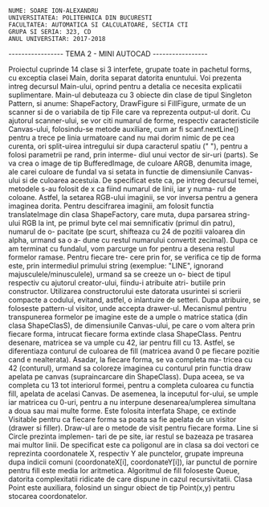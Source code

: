     NUME: SOARE ION-ALEXANDRU
    UNIVERSITATEA: POLITEHNICA DIN BUCURESTI
    FACULTATEA: AUTOMATICA SI CALCULATOARE, SECTIA CTI
    GRUPA SI SERIA: 323, CD
    ANUL UNIVERSITAR: 2017-2018

-----------------	 TEMA 2 - MINI AUTOCAD	 -----------------

Proiectul cuprinde 14 clase si 3 interfete, grupate toate in pachetul
forms, cu exceptia clasei Main, dorita separat datorita enuntului. Voi prezenta
intreg decursul Main-ului, oprind pentru a detalia ce necesita explicatii suplimentare.
	Main-ul debuteaza cu 3 obiecte din clase de tipul Singleton Pattern,
si anume: ShapeFactory, DrawFigure si FillFigure, urmate de un scanner
si de o variabila de tip File care va reprezenta output-ul dorit. Cu ajutorul
scanner-ului, se vor citi numarul de forme, respectiv caracteristicile Canvas-ului,
folosindu-se metode auxiliare, cum ar fi scanf.nextLine() pentru a trece pe linia
urmatoare cand nu mai dorim nimic de pe cea curenta, ori split-uirea intregului sir
dupa caracterul spatiu (" "), pentru a folosi parametrii pe rand, prin interme-
diul unui vector de sir-uri (parts). Se va crea o image de tip BufferedImage, de
culoare ARGB, denumita image, ale carei culoare de fundal va si setata in functie
de dimensiunile Canvas-ului si de culoarea acestuia. De specificat este ca, pe intreg
decursul temei, metodele s-au folosit de x ca fiind numarul de linii, iar y numa-
rul de coloane. Astfel, la setarea RGB-ului imaginii, se vor inversa pentru a
genera imaginea dorita. Pentru descifrarea imaginii, am folosit functia 
translateImage din clasa ShapeFactory, care muta, dupa parsarea string-ului RGB
la int, pe primul byte cel mai semnificativ (primul din patru), numarul de o-
pacitate (pe scurt, shifteaza cu 24 de pozitii valoarea din alpha, urmand sa o a-
dune cu restul numarului convertit zecimal). Dupa ce am terminat cu fundalul, 
vom parcurge un for pentru a desena restul formelor ramase. Pentru fiecare tre-
cere prin for, se verifica ce tip de forma este, prin intermediul primului string
(exemplue: "LINE", ignorand majusculele/minusculele), urmand sa se creeze un o-
biect de tipul respectiv cu ajutorul creator-ului, fiindu-i atribuite atri-
butiile prin constructor. Utilizarea constructorului este datorata usurintei
si scrierii compacte a codului, evitand, astfel, o inlantuire de setteri.
	Dupa atribuire, se foloseste pattern-ul visitor, unde accepta drawer-ul.
Mecanismul pentru transpunerea formelor pe imagine este de a umple o matrice
statica (din clasa ShapeClasS), de dimensiunile Canvas-ului, pe care o vom
altera prin fiecare forma, intrucat fiecare forma extinde clasa ShapeClass.
Pentru desenare, matricea se va umple cu 42, iar pentru fill cu 13. Astfel,
se diferentiaza conturul de culoarea de fill (matricea avand 0 pe fiecare
pozitie cand e nealterata). Asadar, la fiecare forma, se va completa ma-
tricea cu 42 (conturul), urmand sa coloreze imaginea cu conturul prin
functia draw apelata pe canvas (supraincarcare din ShapeClass). Dupa
aceea, se va completa cu 13 tot interiorul formei, pentru a completa
culoarea cu functia fill, apelata de acelasi Canvas. De asemenea,
la inceputul for-ului, se umple iar matricea cu 0-uri, pentru a nu interpune
desenarea/umplerea simultana a doua sau mai multe forme.
	Este folosita interfata Shape, ce extinde Visitable pentru ca fiecare 
forma sa poata sa fie apelata de un visitor (drawer si filler). Draw-ul are
o metode de visit pentru fiecare forma. Line si Circle prezinta implemen-
tari de pe site, iar restul se bazeaza pe trasarea mai multor linii. De specificat
este ca poligonul are in clasa sa doi vectori ce reprezinta coordonatele X, respectiv Y
ale punctelor, grupate impreuna dupa indicii comuni (coordonateX[i], coordonateY[i]),
iar punctul de pornire pentru fill este media lor aritmetica.
	Algoritmul de fill foloseste Queue, datorita complexitatii ridicate de care
dispune in cazul recursivitatii. Clasa Point este auxiliara, folosind un
singur obiect de tip Point(x,y) pentru stocarea coordonatelor.  
